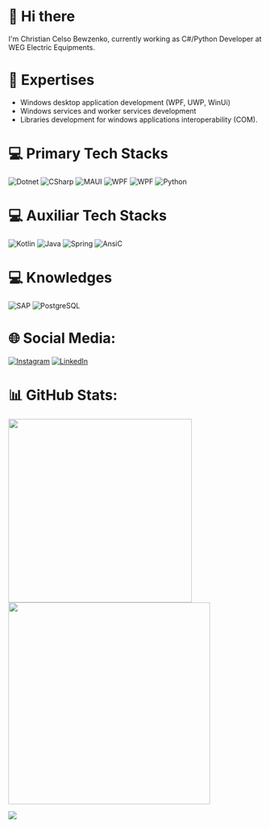 # 👋 Hi there

I'm Christian Celso Bewzenko, currently working as C#/Python Developer at WEG Electric Equipments. </br>


# 🚀 Expertises

- Windows desktop application development (WPF, UWP, WinUi)
- Windows services and worker services development
- Libraries development for windows applications interoperability (COM).



# 💻 Primary Tech Stacks
![Dotnet](https://img.shields.io/badge/.NET-5C2D91?style=for-the-badge&logo=.net&logoColor=white) ![CSharp](https://img.shields.io/badge/Maui-239120?style=for-the-badge&logo=c-sharp&logoColor=white) ![MAUI](https://img.shields.io/badge/C%23-239120?style=for-the-badge&logo=maui&logoColor=white) ![WPF](https://img.shields.io/badge/wpf-239120?style=for-the-badge&logo=wpf&logoColor=white) ![WPF](https://img.shields.io/badge/WinUI-239120?style=for-the-badge&logo=winui&logoColor=white) ![Python](https://img.shields.io/badge/Python-14354C?style=for-the-badge&logo=python&logoColor=white) 

# 💻 Auxiliar Tech Stacks
![Kotlin](https://img.shields.io/badge/Kotlin-0095D5?&style=for-the-badge&logo=kotlin&logoColor=white) ![Java](https://img.shields.io/badge/java-%23ED8B00.svg?style=for-the-badge&logo=openjdk&logoColor=white)  ![Spring](https://img.shields.io/badge/spring-%236DB33F.svg?style=for-the-badge&logo=spring&logoColor=white) ![AnsiC](https://img.shields.io/badge/C-00599C?style=for-the-badge&logo=c&logoColor=white)

# 💻 Knowledges
![SAP](https://img.shields.io/badge/SAP-0FAAFF?style=for-the-badge&logo=sap&logoColor=white) ![PostgreSQL](https://img.shields.io/badge/PostgreSQL-%2339457E.svg?style=for-the-badge&logo=postgresql&logoColor=white)

# 🌐 Social Media:
[![Instagram](https://img.shields.io/badge/Instagram-%23E4405F.svg?logo=Instagram&logoColor=white)](https://instagram.com/_bzko_) [![LinkedIn](https://img.shields.io/badge/LinkedIn-%230077B5.svg?logo=linkedin&logoColor=white)](https://linkedin.com/in/christian-celso-bewzenko) 

# 📊 GitHub Stats:
<img src="https://github-readme-stats-wheat-two-53.vercel.app/api?username=chrisbewz&theme=neon&hide_border=false&include_all_commits=false&count_private=false"  width="364px" />                    <img src="https://github-readme-streak-stats.herokuapp.com/?user=chrisbewz&theme=neon&hide_border=false"  width="400px" />



![](https://github-readme-stats-wheat-two-53.vercel.app/api/top-langs/?username=chrisbewz&theme=neon&hide_border=false&include_all_commits=false&count_private=false&layout=compact)
